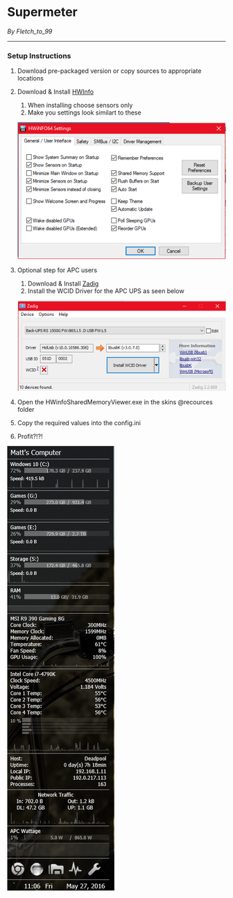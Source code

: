 # Supermeter
*By Fletch_to_99*

---

### Setup Instructions

1. Download pre-packaged version or copy sources to appropriate locations
2. Download & Install [HWInfo](http://www.hwinfo.com/download.php)
	1. When installing choose sensors only
	2. Make you settings look similart to these

	![hwinfo settings](https://github.com/fletchto99/Rainmeter-Supermeter/raw/master/Images/hwinfo.png "HWinfo Settings")
3. Optional step for APC users
	1. Download & Install [Zadig](http://zadig.akeo.ie/)
	2. Install the WCID Driver for the APC UPS as seen below

	![zadig settings](https://github.com/fletchto99/Rainmeter-Supermeter/raw/master/Images/zadig.png "Zadig Settings")
4. Open the HWinfoSharedMemoryViewer.exe in the skins @recources folder
5. Copy the required values into the config.ini
6. Profit?!?!

![profit](https://github.com/fletchto99/Rainmeter-Supermeter/raw/master/Images/profit.png "profit")